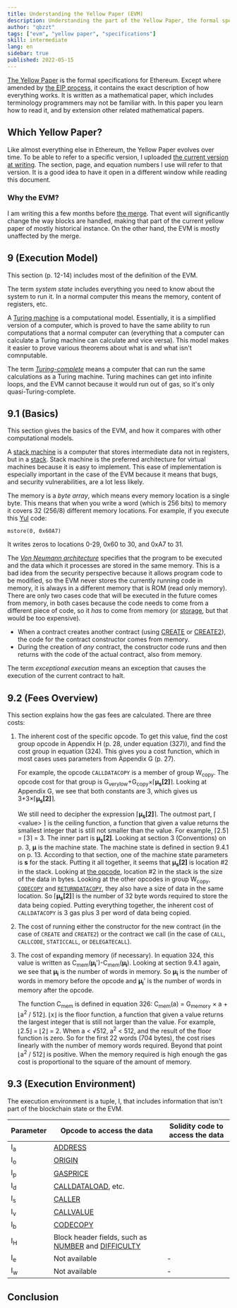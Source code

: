 ```yaml
---
title: Understanding the Yellow Paper (EVM)
description: Understanding the part of the Yellow Paper, the formal specifications for Ethereum, that explains the ethereum virtual machine (EVM).
author: "qbzzt"
tags: ["evm", "yellow paper", "specifications"]
skill: intermediate
lang: en
sidebar: true
published: 2022-05-15
---
```


[The Yellow Paper](https://ethereum.github.io/yellowpaper/paper.pdf) is the formal specifications for Ethereum. 
Except where amended by [the EIP process](https://eips.ethereum.org/EIPS/eip-1), it contains the exact description of how everything works.
It is written as a mathematical paper, which includes terminology programmers may not be familiar with. 
In this paper you learn how to read it, and by extension other related mathematical papers.

## Which Yellow Paper?

Like almost everything else in Ethereum, the Yellow Paper evolves over time. 
To be able to refer to a specific version, I uploaded [the current version at writing](yellow-paper-Berlin.pdf).
The section, page, and equation numbers I use will refer to that version.
It is a good idea to have it open in a different window while reading this document.


### Why the EVM?

I am writing this a few months before [the merge](/upgrades/merge). 
That event will significantly change the way blocks are handled, making that part of the current yellow paper of mostly historical instance.
On the other hand, the EVM is mostly unaffected by the merge.

## 9 (Execution Model)

This section (p. 12-14) includes most of the definition of the EVM.

The term *system state* includes everything you need to know about the system to run it.
In a normal computer this means the memory, content of registers, etc.

A [Turing machine](https://en.wikipedia.org/wiki/Turing_machine) is a computational model.
Essentially, it is a simplified version of a computer, which is proved to have the same ability to run computations that a normal computer can (everything that a computer can calculate a Turing machine can calculate and vice versa).
This model makes it easier to prove various theorems about what is and what isn't comnputable.

The term [*Turing-complete*](https://en.wikipedia.org/wiki/Turing_completeness) means a computer that can run the same calculations as a Turing machine. 
Turing machines can get into infinite loops, and the EVM cannot because it would run out of gas, so it's only quasi-Turing-complete.

## 9.1 (Basics)

This section gives the basics of the EVM, and how it compares with other computational models.

A [stack machine](https://en.wikipedia.org/wiki/Stack_machine) is a computer that stores intermediate data not in registers, but in a [stack](https://en.wikipedia.org/wiki/Stack_(abstract_data_type)).
Stack machine is the preferred architecture for virtual machines because it is easy to implement.
This ease of implementation is especially important in the case of the EVM because it means that bugs, and security vulnerabilities, are a lot less likely. 

The memory is a *byte array*, which means every memory location is a single byte.
This means that when you write a word (which is 256 bits) to memory it covers 32 (256/8) different memory locations.
For example, if you execute this [Yul](https://docs.soliditylang.org/en/latest/yul.html) code:

```yul
mstore(0, 0x60A7)
```

It writes zeros to locations 0-29, 0x60 to 30, and 0xA7 to 31.

The [*Von Neumann architecture*](https://en.wikipedia.org/wiki/Von_Neumann_architecture) specifies that the program to be executed and the data which it processes are stored in the same memory.
This is a bad idea from the security perspective because it allows program code to be modified, so the EVM never stores the currently running code in memory, it is always in a different memory that is ROM (read only memory).
There are only two cases code that will be executed in the future comes from memory, in both cases because the code needs to come from a different piece of code, so it *has* to come from memory (or [storage](https://coinyuppie.com/in-depth-understanding-of-evm-storage-mechanism-and-security-issues/), but that would be too expensive).

- When a contract creates another contract (using [CREATE](https://www.evm.codes/#f0) or [CREATE2](https://www.evm.codes/#f5)), the code for the contract constructor comes from memory.
- During the creation of *any* contract, the constructor code runs and then returns with the code of the actual contract, also from memory.

The term *exceptional execution* means an exception that causes the execution of the current contract to halt. 


## 9.2 (Fees Overview)

This section explains how the gas fees are calculated.
There are three costs:

1. The inherent cost of the specific opcode.
   To get this value, find the cost group opcode in Appendix H (p. 28, under equation (327)), and find the cost group in equation (324).
   This gives you a cost function, which in most cases uses parameters from Appendix G (p. 27).
   
   For example, the opcode `CALLDATACOPY` is a member of group W<sub>copy</sub>.
   The opcode cost for that group is G<sub>verylow</sub>+G<sub>copy</sub>×⌈**μ<sub>s</sub>[2]**⌉.
   Looking at Appendix G, we see that both constants are 3, which gives us 3+3×⌈**μ<sub>s</sub>[2]**⌉.
   
   We still need to decipher the expression ⌈**μ<sub>s</sub>[2]**⌉. 
   The outmost part, ⌈ \<value\> ⌉ is the ceiling function, a function that given a value returns the smallest integer that is still not smaller than the value. 
   For example, ⌈2.5⌉ = ⌈3⌉ = 3. 
   The inner part is **μ<sub>s</sub>[2]**. 
   Looking at section 3 (Conventions) on p. 3, **μ** is the machine state.
   The machine state is defined in section 9.4.1 on p. 13.
   According to that section, one of the machine state parameters is **s** for the stack.
   Putting it all together, it seems that **μ<sub>s</sub>[2]** is location #2 in the stack.
   Looking at [the opcode](https://www.evm.codes/#37), location #2 in the stack is the size of the data in bytes.
   Looking at the other opcodes in group W<sub>copy</sub>, [`CODECOPY`](https://www.evm.codes/#39) and [`RETURNDATACOPY`](https://www.evm.codes/#3e), they also have a size of data in the same location.
   So ⌈**μ<sub>s</sub>[2]**⌉ is the number of 32 byte words required to store the data being copied.
   Putting everything together, the inherent cost of `CALLDATACOPY` is 3 gas plus 3 per word of data being copied.

1. The cost of running either the constructor for the new contract (in the case of `CREATE` and `CREATE2`) or the contract we call (in the case of `CALL`, `CALLCODE`, `STATICCALL`, or `DELEGATECALL`).

1. The cost of expanding memory (if necessary). 
   In equation 324, this value is written as C<sub>mem</sub>(**μ<sub>i</sub>**')-C<sub>mem</sub>(**μ<sub>i</sub>**).
   Looking at section 9.4.1 again, we see that **μ<sub>i</sub>** is the number of words in memory. 
   So **μ<sub>i</sub>** is the number of words in memory before the opcode and **μ<sub>i</sub>**' is the number of words in memory after the opcode. 
   
   The function C<sub>mem</sub> is defined in equation 326: C<sub>mem</sub>(a) = G<sub>memory</sub> × a + ⌊a<sup>2</sup> / 512⌋. 
   ⌊x⌋ is the floor function, a function that given a value returns the largest integer that is still not larger than the value. 
   For example, ⌊2.5⌋ = ⌊2⌋ = 2.
   When a < √512, a<sup>2</sup> < 512, and the result of the floor function is zero.
   So for the first 22 words (704 bytes), the cost rises linearly with the number of memory words required.
   Beyond that point ⌊a<sup>2</sup> / 512⌋ is positive.
   When the memory required is high enough the gas cost is proportional to the square of the amount of memory.
   
   
## 9.3 (Execution Environment)   

The execution environment is a tuple, I, that includes information that isn't part of the blockchain state or the EVM.

| Parameter | Opcode to access the data | Solidity code to access the data |
| - | - | - |
| I<sub>a</sub> |  [ADDRESS](https://www.evm.codes/#30)  | 
| I<sub>o</sub> |  [ORIGIN](https://www.evm.codes/#32) | 
| I<sub>p</sub> |  [GASPRICE](https://www.evm.codes/#3a)  | 
| I<sub>d</sub> |  [CALLDATALOAD](https://www.evm.codes/#35), etc.  | 
| I<sub>s</sub> |  [CALLER](https://www.evm.codes/#33)  | 
| I<sub>v</sub> |  [CALLVALUE](https://www.evm.codes/#34)  | 
| I<sub>b</sub> |  [CODECOPY](https://www.evm.codes/#39)  | 
| I<sub>H</sub> |  Block header fields, such as [NUMBER](https://www.evm.codes/#43) and [DIFFICULTY](https://www.evm.codes/#44)  | 
| I<sub>e</sub> |  Not available  | -
| I<sub>w</sub> |  Not available  | -




## Conclusion
